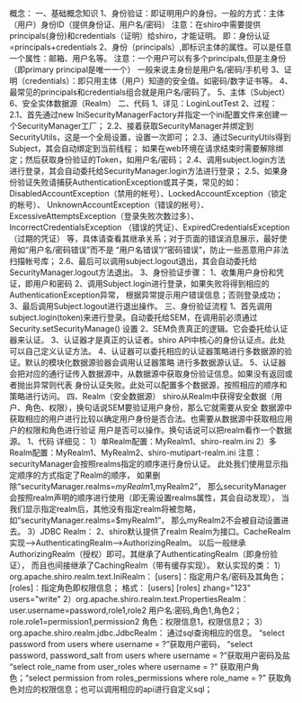 概念：
一、基础概念知识
    1、身份验证：即证明用户的身份。一般的方式：主体（用户）身份ID（提供身份证、用户名/密码）
        注意：在shiro中需要提供principals(身份)和credentials（证明）给shiro，才能证明。
        即：身份认证=principals+credentials
    2、身份（principals）,即标识主体的属性。可以是任意一个属性：邮箱、用户名等。
        注意：一个用户可以有多个principals,但是主身份（即primary principal是唯一一个）
        一般来说主身份是用户名/密码/手机号
    3、证明（credentials）：即只用主体（用户）知道的安全值。如密码/数字证书等。
    4、最常见的principals和credentials组合就是用户名/密码了。
    5、主体（Subject）
    6、安全实体数据源（Realm）
二、代码
    1、详见：LoginLoutTest
    2、过程：
    2.1、首先通过new IniSecurityManagerFactory并指定一个ini配置文件来创建一个SecurityManager工厂；
    2.2、接着获取SecurityManager并绑定到SecurityUtils，这是一个全局设置，设置一次即可；
    2.3、通过SecurityUtils得到Subject，其会自动绑定到当前线程；
    如果在web环境在请求结束时需要解除绑定；然后获取身份验证的Token，如用户名/密码；
    2.4、调用subject.login方法进行登录，其会自动委托给SecurityManager.login方法进行登录；
    2.5、如果身份验证失败请捕获AuthenticationException或其子类，常见的如：
     DisabledAccountException（禁用的帐号）、LockedAccountException（锁定的帐号）、
     UnknownAccountException（错误的帐号）、ExcessiveAttemptsException（登录失败次数过多）、
     IncorrectCredentialsException （错误的凭证）、ExpiredCredentialsException（过期的凭证）
     等，具体请查看其继承关系；对于页面的错误消息展示，最好使用如“用户名/密码错误”而不是
     “用户名错误”/“密码错误”，防止一些恶意用户非法扫描帐号库；
    2.6、最后可以调用subject.logout退出，其会自动委托给SecurityManager.logout方法退出。
    3、身份验证步骤：
    1、收集用户身份和凭证，即用户和密码
    2、调用Subject.login进行登录，如果失败将得到相应的AuthenticationException异常，
    根据异常提示用户错误信息；否则登录成功；
    3、最后调用Subject.logout进行退出操作。
三、身份验证流程
    1、首先调用subject.login(token)来进行登录。自动委托给SEM，在调用前必须通过Security.setSecurityManage()
    设置
    2、SEM负责真正的逻辑。它会委托给认证器来认证。
    3、认证器才是真正的认证者。shiro API中核心的身份认证点。此处可以自己定义认证方法。
    4、认证器可以委托相应的认证器策略进行多数据源的验证。默认的模块化数据源验器会调用认证器策略
    进行多数据源认证。
    5、认证器会把对应的通行证传入数据源中，从数据源中获取身份验证信息。如果没有返回或者抛出异常则代表
    身份认证失败。此处可以配置多个数据源，按照相应的顺序和策略进行访问。
四、Realm（安全数据源）
    shiro从Realm中获得安全数据（用户、角色、权限），换句话说SEM要验证用户身份，那么它就需要从安全
    数据源中获取相应的用户进行比较以确定用户身份是否合法。也需要从数据源中获取相应用户的权限和角色进行验证
    用户是否可以操作。换句话说可以把realm看作一个数据源。
1、代码
    详细见：
    1）单Realm配置：MyRealm1、shiro-realm.ini
    2）多Realm配置：MyRealm1、MyRealm2、shiro-mutipart-realm.ini
    注意：securityManager会按照realms指定的顺序进行身份认证。
    此处我们使用显示指定顺序的方式指定了Realm的顺序，
    如果删除“securityManager.realms=$myRealm1,$myRealm2”，
    那么securityManager会按照realm声明的顺序进行使用（即无需设置realms属性，其会自动发现），
    当我们显示指定realm后，其他没有指定realm将被忽略，如“securityManager.realms=$myRealm1”，
    那么myRealm2不会被自动设置进去。
    3）JDBC Realm：
2、shiro默认提供了realm
    Realm为接口。CacheRealm实现-->AuthenticatingRealm-->AuthorizingRealm。
    以后一般继承AuthorizingRealm（授权）即可。其继承了AuthenticatingRealm（即身份验证），
    而且也间接继承了CachingRealm（带有缓存实现）。
    默认实现的类：
    1）org.apache.shiro.realm.text.IniRealm：
    [users]：指定用户名/密码及其角色；[roles]：指定角色即权限信息；
    格式：
    [users]         [roles]
    zhang="123"     users="write"
    2）org.apache.shiro.realm.text.PropertiesRealm： 
    user.username=password,role1,role2 用户名:密码,角色1,角色2；
    role.role1=permission1,permission2 角色：权限信息1，权限信息2；
    3）org.apache.shiro.realm.jdbc.JdbcRealm：
    通过sql查询相应的信息。
    “select password from users where username = ?”获取用户密码，
    “select password, password_salt from users where username = ?”获取用户密码及盐
    “select role_name from user_roles where username = ?”
    获取用户角色；“select permission from roles_permissions where role_name = ?”
    获取角色对应的权限信息；也可以调用相应的api进行自定义sql；
    